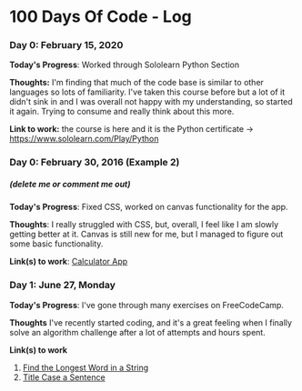# 100 Days Of Code - Log

### Day 0: February 15, 2020

**Today's Progress**: Worked through Sololearn Python Section

**Thoughts:** I'm finding that much of the code base is similar to other languages so lots of familiarity.  I've taken this course before but a lot of it didn't sink in and I was overall not happy with my understanding, so started it again. Trying to consume and really think about this more.

**Link to work:** the course is here and it is the Python certificate -> https://www.sololearn.com/Play/Python

### Day 0: February 30, 2016 (Example 2)
##### (delete me or comment me out)

**Today's Progress**: Fixed CSS, worked on canvas functionality for the app.

**Thoughts**: I really struggled with CSS, but, overall, I feel like I am slowly getting better at it. Canvas is still new for me, but I managed to figure out some basic functionality.

**Link(s) to work**: [Calculator App](http://www.example.com)


### Day 1: June 27, Monday

**Today's Progress**: I've gone through many exercises on FreeCodeCamp.

**Thoughts** I've recently started coding, and it's a great feeling when I finally solve an algorithm challenge after a lot of attempts and hours spent.

**Link(s) to work**
1. [Find the Longest Word in a String](https://www.freecodecamp.com/challenges/find-the-longest-word-in-a-string)
2. [Title Case a Sentence](https://www.freecodecamp.com/challenges/title-case-a-sentence)
